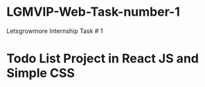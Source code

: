 # LGMVIP-Web-Task-number-1
Letsgrowmore Internship Task # 1

# Todo List Project in React JS and Simple CSS
